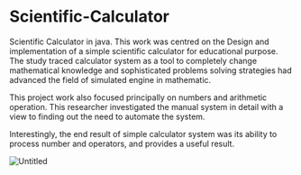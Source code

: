 # Scientific-Calculator
Scientific Calculator in java.
This work was centred on the Design and implementation of a simple scientific calculator for educational purpose. The  study traced calculator system as a tool to completely change mathematical knowledge and sophisticated problems solving strategies had advanced the field of simulated engine in mathematic.

This project work also focused principally on  numbers and arithmetic operation. This researcher investigated the manual system in detail with a view to finding out the need to automate the system.

Interestingly, the end result of simple calculator system was its ability to process number and operators, and provides a useful result.

![Untitled](https://user-images.githubusercontent.com/76731254/195995010-754304e0-e379-48b6-8a26-8dd9851f48c2.png)
